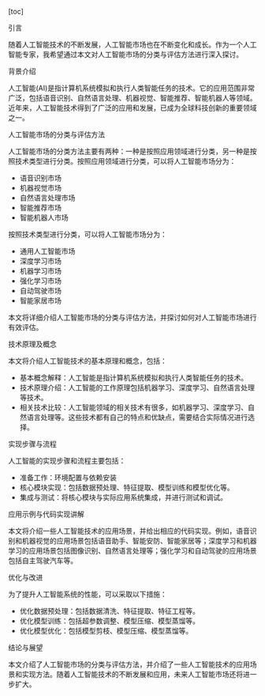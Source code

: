 
[toc]                    
                
                
引言

随着人工智能技术的不断发展，人工智能市场也在不断变化和成长。作为一个人工智能专家，我希望通过本文对人工智能市场的分类与评估方法进行深入探讨。

背景介绍

人工智能(AI)是指计算机系统模拟和执行人类智能任务的技术。它的应用范围非常广泛，包括语音识别、自然语言处理、机器视觉、智能推荐、智能机器人等领域。近年来，人工智能技术得到了广泛的应用和发展，已成为全球科技创新的重要领域之一。

人工智能市场的分类与评估方法

人工智能市场的分类方法主要有两种：一种是按照应用领域进行分类，另一种是按照技术类型进行分类。按照应用领域进行分类，可以将人工智能市场分为：

- 语音识别市场
- 机器视觉市场
- 自然语言处理市场
- 智能推荐市场
- 智能机器人市场

按照技术类型进行分类，可以将人工智能市场分为：

- 通用人工智能市场
- 深度学习市场
- 机器学习市场
- 强化学习市场
- 自动驾驶市场
- 智能家居市场

本文将详细介绍人工智能市场的分类与评估方法，并探讨如何对人工智能市场进行有效评估。

技术原理及概念

本文将介绍人工智能技术的基本原理和概念，包括：

- 基本概念解释：人工智能是指计算机系统模拟和执行人类智能任务的技术。
- 技术原理介绍：人工智能的工作原理包括机器学习、深度学习、自然语言处理等技术。
- 相关技术比较：人工智能领域的相关技术有很多，如机器学习、深度学习、自然语言处理等。这些技术都有自己的特点和优缺点，需要结合实际情况进行选择。

实现步骤与流程

人工智能的实现步骤和流程主要包括：

- 准备工作：环境配置与依赖安装
- 核心模块实现：包括数据预处理、特征提取、模型训练和模型优化等。
- 集成与测试：将核心模块与实际应用系统集成，并进行测试和调试。

应用示例与代码实现讲解

本文将介绍一些人工智能技术的应用场景，并给出相应的代码实现。例如，语音识别和机器视觉的应用场景包括语音助手、智能安防、智能家居等；深度学习和机器学习的应用场景包括图像识别、自然语言处理等；强化学习和自动驾驶的应用场景包括自主驾驶汽车等。

优化与改进

为了提升人工智能系统的性能，可以采取以下措施：

- 优化数据预处理：包括数据清洗、特征提取、特征工程等。
- 优化模型训练：包括超参数调整、模型压缩、模型蒸馏等。
- 优化模型优化：包括模型剪枝、模型压缩、模型蒸馏等。

结论与展望

本文介绍了人工智能市场的分类与评估方法，并介绍了一些人工智能技术的应用场景和实现方法。随着人工智能技术的不断发展和应用，未来人工智能市场还将进一步扩大。

